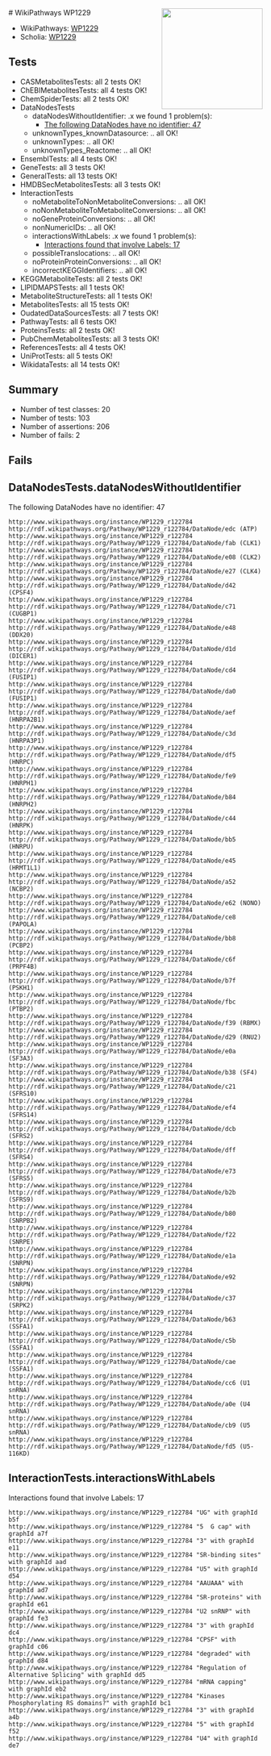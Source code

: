 <img style="float: right; width: 200px" src="https://upload.wikimedia.org/wikipedia/commons/thumb/8/83/Wplogo_with_text_500.png/640px-Wplogo_with_text_500.png" />
# WikiPathways WP1229

* WikiPathways: [WP1229](https://new.wikipathways.org/pathways/WP1229)
* Scholia: [WP1229](https://scholia.toolforge.org/wikipathways/WP1229)
## Tests
* CASMetabolitesTests: all 2 tests OK!
* ChEBIMetabolitesTests: all 4 tests OK!
* ChemSpiderTests: all 2 tests OK!
* DataNodesTests
    * dataNodesWithoutIdentifier: .x we found 1 problem(s):
        * [The following DataNodes have no identifier: 47](#8792c4f4)
    * unknownTypes_knownDatasource: .. all OK!
    * unknownTypes: .. all OK!
    * unknownTypes_Reactome: .. all OK!
* EnsemblTests: all 4 tests OK!
* GeneTests: all 3 tests OK!
* GeneralTests: all 13 tests OK!
* HMDBSecMetabolitesTests: all 3 tests OK!
* InteractionTests
    * noMetaboliteToNonMetaboliteConversions: .. all OK!
    * noNonMetaboliteToMetaboliteConversions: .. all OK!
    * noGeneProteinConversions: .. all OK!
    * nonNumericIDs: .. all OK!
    * interactionsWithLabels: .x we found 1 problem(s):
        * [Interactions found that involve Labels: 17](#fe97a8bf)
    * possibleTranslocations: .. all OK!
    * noProteinProteinConversions: .. all OK!
    * incorrectKEGGIdentifiers: .. all OK!
* KEGGMetaboliteTests: all 2 tests OK!
* LIPIDMAPSTests: all 1 tests OK!
* MetaboliteStructureTests: all 1 tests OK!
* MetabolitesTests: all 15 tests OK!
* OudatedDataSourcesTests: all 7 tests OK!
* PathwayTests: all 6 tests OK!
* ProteinsTests: all 2 tests OK!
* PubChemMetabolitesTests: all 3 tests OK!
* ReferencesTests: all 4 tests OK!
* UniProtTests: all 5 tests OK!
* WikidataTests: all 14 tests OK!


## Summary

* Number of test classes: 20
* Number of tests: 103
* Number of assertions: 206
* Number of fails: 2

## Fails

<a name="8792c4f4" />

## DataNodesTests.dataNodesWithoutIdentifier

The following DataNodes have no identifier: 47
```
http://www.wikipathways.org/instance/WP1229_r122784 http://rdf.wikipathways.org/Pathway/WP1229_r122784/DataNode/edc (ATP)
http://www.wikipathways.org/instance/WP1229_r122784 http://rdf.wikipathways.org/Pathway/WP1229_r122784/DataNode/fab (CLK1)
http://www.wikipathways.org/instance/WP1229_r122784 http://rdf.wikipathways.org/Pathway/WP1229_r122784/DataNode/e08 (CLK2)
http://www.wikipathways.org/instance/WP1229_r122784 http://rdf.wikipathways.org/Pathway/WP1229_r122784/DataNode/e27 (CLK4)
http://www.wikipathways.org/instance/WP1229_r122784 http://rdf.wikipathways.org/Pathway/WP1229_r122784/DataNode/d42 (CPSF4)
http://www.wikipathways.org/instance/WP1229_r122784 http://rdf.wikipathways.org/Pathway/WP1229_r122784/DataNode/c71 (CUGBP1)
http://www.wikipathways.org/instance/WP1229_r122784 http://rdf.wikipathways.org/Pathway/WP1229_r122784/DataNode/e48 (DDX20)
http://www.wikipathways.org/instance/WP1229_r122784 http://rdf.wikipathways.org/Pathway/WP1229_r122784/DataNode/d1d (DICER1)
http://www.wikipathways.org/instance/WP1229_r122784 http://rdf.wikipathways.org/Pathway/WP1229_r122784/DataNode/cd4 (FUSIP1)
http://www.wikipathways.org/instance/WP1229_r122784 http://rdf.wikipathways.org/Pathway/WP1229_r122784/DataNode/da0 (FUSIP1)
http://www.wikipathways.org/instance/WP1229_r122784 http://rdf.wikipathways.org/Pathway/WP1229_r122784/DataNode/aef (HNRPA2B1)
http://www.wikipathways.org/instance/WP1229_r122784 http://rdf.wikipathways.org/Pathway/WP1229_r122784/DataNode/c3d (HNRPA3P1)
http://www.wikipathways.org/instance/WP1229_r122784 http://rdf.wikipathways.org/Pathway/WP1229_r122784/DataNode/df5 (HNRPC)
http://www.wikipathways.org/instance/WP1229_r122784 http://rdf.wikipathways.org/Pathway/WP1229_r122784/DataNode/fe9 (HNRPH1)
http://www.wikipathways.org/instance/WP1229_r122784 http://rdf.wikipathways.org/Pathway/WP1229_r122784/DataNode/b84 (HNRPH2)
http://www.wikipathways.org/instance/WP1229_r122784 http://rdf.wikipathways.org/Pathway/WP1229_r122784/DataNode/c44 (HNRPK)
http://www.wikipathways.org/instance/WP1229_r122784 http://rdf.wikipathways.org/Pathway/WP1229_r122784/DataNode/bb5 (HNRPU)
http://www.wikipathways.org/instance/WP1229_r122784 http://rdf.wikipathways.org/Pathway/WP1229_r122784/DataNode/e45 (HRMT1L1)
http://www.wikipathways.org/instance/WP1229_r122784 http://rdf.wikipathways.org/Pathway/WP1229_r122784/DataNode/a52 (NCBP2)
http://www.wikipathways.org/instance/WP1229_r122784 http://rdf.wikipathways.org/Pathway/WP1229_r122784/DataNode/e62 (NONO)
http://www.wikipathways.org/instance/WP1229_r122784 http://rdf.wikipathways.org/Pathway/WP1229_r122784/DataNode/ce8 (PAPOLA)
http://www.wikipathways.org/instance/WP1229_r122784 http://rdf.wikipathways.org/Pathway/WP1229_r122784/DataNode/bb8 (PCBP2)
http://www.wikipathways.org/instance/WP1229_r122784 http://rdf.wikipathways.org/Pathway/WP1229_r122784/DataNode/c6f (PRPF4B)
http://www.wikipathways.org/instance/WP1229_r122784 http://rdf.wikipathways.org/Pathway/WP1229_r122784/DataNode/b7f (PSKH1)
http://www.wikipathways.org/instance/WP1229_r122784 http://rdf.wikipathways.org/Pathway/WP1229_r122784/DataNode/fbc (PTBP2)
http://www.wikipathways.org/instance/WP1229_r122784 http://rdf.wikipathways.org/Pathway/WP1229_r122784/DataNode/f39 (RBMX)
http://www.wikipathways.org/instance/WP1229_r122784 http://rdf.wikipathways.org/Pathway/WP1229_r122784/DataNode/d29 (RNU2)
http://www.wikipathways.org/instance/WP1229_r122784 http://rdf.wikipathways.org/Pathway/WP1229_r122784/DataNode/e0a (SF3A3)
http://www.wikipathways.org/instance/WP1229_r122784 http://rdf.wikipathways.org/Pathway/WP1229_r122784/DataNode/b38 (SF4)
http://www.wikipathways.org/instance/WP1229_r122784 http://rdf.wikipathways.org/Pathway/WP1229_r122784/DataNode/c21 (SFRS10)
http://www.wikipathways.org/instance/WP1229_r122784 http://rdf.wikipathways.org/Pathway/WP1229_r122784/DataNode/ef4 (SFRS14)
http://www.wikipathways.org/instance/WP1229_r122784 http://rdf.wikipathways.org/Pathway/WP1229_r122784/DataNode/dcb (SFRS2)
http://www.wikipathways.org/instance/WP1229_r122784 http://rdf.wikipathways.org/Pathway/WP1229_r122784/DataNode/dff (SFRS4)
http://www.wikipathways.org/instance/WP1229_r122784 http://rdf.wikipathways.org/Pathway/WP1229_r122784/DataNode/e73 (SFRS5)
http://www.wikipathways.org/instance/WP1229_r122784 http://rdf.wikipathways.org/Pathway/WP1229_r122784/DataNode/b2b (SFRS9)
http://www.wikipathways.org/instance/WP1229_r122784 http://rdf.wikipathways.org/Pathway/WP1229_r122784/DataNode/b80 (SNRPB2)
http://www.wikipathways.org/instance/WP1229_r122784 http://rdf.wikipathways.org/Pathway/WP1229_r122784/DataNode/f22 (SNRPE)
http://www.wikipathways.org/instance/WP1229_r122784 http://rdf.wikipathways.org/Pathway/WP1229_r122784/DataNode/e1a (SNRPN)
http://www.wikipathways.org/instance/WP1229_r122784 http://rdf.wikipathways.org/Pathway/WP1229_r122784/DataNode/e92 (SNRPN)
http://www.wikipathways.org/instance/WP1229_r122784 http://rdf.wikipathways.org/Pathway/WP1229_r122784/DataNode/c37 (SRPK2)
http://www.wikipathways.org/instance/WP1229_r122784 http://rdf.wikipathways.org/Pathway/WP1229_r122784/DataNode/b63 (SSFA1)
http://www.wikipathways.org/instance/WP1229_r122784 http://rdf.wikipathways.org/Pathway/WP1229_r122784/DataNode/c5b (SSFA1)
http://www.wikipathways.org/instance/WP1229_r122784 http://rdf.wikipathways.org/Pathway/WP1229_r122784/DataNode/cae (SSFA1)
http://www.wikipathways.org/instance/WP1229_r122784 http://rdf.wikipathways.org/Pathway/WP1229_r122784/DataNode/cc6 (U1 snRNA)
http://www.wikipathways.org/instance/WP1229_r122784 http://rdf.wikipathways.org/Pathway/WP1229_r122784/DataNode/a0e (U4 snRNA)
http://www.wikipathways.org/instance/WP1229_r122784 http://rdf.wikipathways.org/Pathway/WP1229_r122784/DataNode/cb9 (U5 snRNA)
http://www.wikipathways.org/instance/WP1229_r122784 http://rdf.wikipathways.org/Pathway/WP1229_r122784/DataNode/fd5 (U5-116KD)
```

<a name="fe97a8bf" />

## InteractionTests.interactionsWithLabels

Interactions found that involve Labels: 17
```
http://www.wikipathways.org/instance/WP1229_r122784 "UG" with graphId b5f
http://www.wikipathways.org/instance/WP1229_r122784 "5  G cap" with graphId a7f
http://www.wikipathways.org/instance/WP1229_r122784 "3" with graphId e11
http://www.wikipathways.org/instance/WP1229_r122784 "SR-binding sites" with graphId aad
http://www.wikipathways.org/instance/WP1229_r122784 "U5" with graphId d54
http://www.wikipathways.org/instance/WP1229_r122784 "AAUAAA" with graphId ad7
http://www.wikipathways.org/instance/WP1229_r122784 "SR-proteins" with graphId e61
http://www.wikipathways.org/instance/WP1229_r122784 "U2 snRNP" with graphId fe3
http://www.wikipathways.org/instance/WP1229_r122784 "3" with graphId dc4
http://www.wikipathways.org/instance/WP1229_r122784 "CPSF" with graphId c06
http://www.wikipathways.org/instance/WP1229_r122784 "degraded" with graphId d84
http://www.wikipathways.org/instance/WP1229_r122784 "Regulation of
Alternative Splicing" with graphId dd5
http://www.wikipathways.org/instance/WP1229_r122784 "mRNA capping" with graphId eb2
http://www.wikipathways.org/instance/WP1229_r122784 "Kinases Phosphorylating RS domains?" with graphId bc1
http://www.wikipathways.org/instance/WP1229_r122784 "3" with graphId a4b
http://www.wikipathways.org/instance/WP1229_r122784 "5" with graphId f52
http://www.wikipathways.org/instance/WP1229_r122784 "U4" with graphId de7
```

